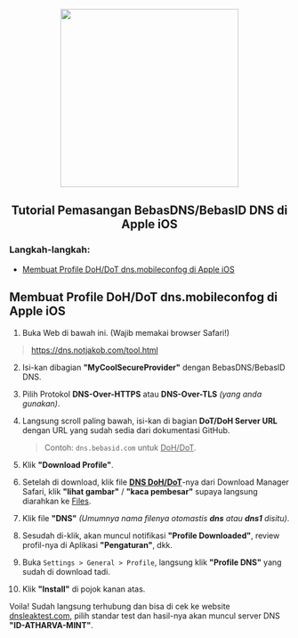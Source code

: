 <p align="center">
  <img src="https://developer.apple.com/assets/elements/icons/ios-17-num/ios-17-num-96x96_2x.png" width="320px"><br>
</p>

<h2 align="center">Tutorial Pemasangan BebasDNS/BebasID DNS di Apple iOS</h2>

### Langkah-langkah:
-  [Membuat Profile DoH/DoT dns.mobileconfog di Apple iOS](#Membuat-Profile-DoH-DoT-dns.mobileconfog-di-Apple-iOS)

## Membuat Profile DoH/DoT dns.mobileconfog di Apple iOS
1. Buka Web di bawah ini. (Wajib memakai browser Safari!)
> https://dns.notjakob.com/tool.html

2. Isi-kan dibagian **"MyCoolSecureProvider"** dengan BebasDNS/BebasID DNS.

3. Pilih Protokol **DNS-Over-HTTPS** atau **DNS-Over-TLS** _(yang anda gunakan)_.

4. Langsung scroll paling bawah, isi-kan di bagian **DoT/DoH Server URL** dengan URL yang sudah sedia dari dokumentasi GitHub.
   > Contoh: ``dns.bebasid.com``
   untuk <ins>DoH/DoT</ins>.

5. Klik **"Download Profile"**.

6. Setelah di download, klik file <b><ins>DNS DoH/DoT</ins></b>-nya dari Download Manager Safari, klik <b>"lihat gambar"</b> / <b>"kaca pembesar"</b> supaya langsung diarahkan ke <ins>Files</ins>.

7. Klik file **"DNS"** _(Umumnya nama filenya otomastis **dns** atau **dns1** disitu)_.

8. Sesudah di-klik, akan muncul notifikasi **"Profile Downloaded"**, review profil-nya di Aplikasi **"Pengaturan"**, dkk.

9. Buka ``Settings > General > Profile``, langsung klik **"Profile DNS"** yang sudah di download tadi.

10. Klik **"Install"** di pojok kanan atas. 

Voila! 
Sudah langsung terhubung dan bisa di cek ke website [dnsleaktest.com](https://dnsleaktest.com), pilih standar test dan hasil-nya akan muncul server DNS **"ID-ATHARVA-MINT"**.
